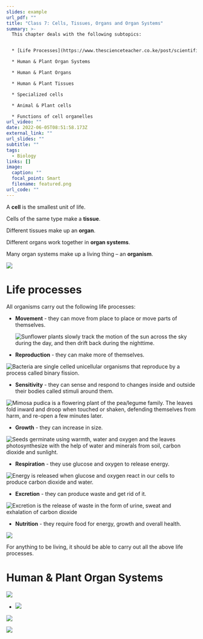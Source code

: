 ```yaml
---
slides: example
url_pdf: ""
title: "Class 7: Cells, Tissues, Organs and Organ Systems"
summary: >-
  This chapter deals with the following subtopics:


  * [Life Processes](https://www.thescienceteacher.co.ke/post/scientific-questions-to-investigate-practically-theoretically/)

  * Human & Plant Organ Systems

  * H﻿uman & Plant Organs

  * Human & Plant Tissues

  * Specialized cells

  * Animal & Plant cells 

  * Functions of cell organelles
url_video: ""
date: 2022-06-05T08:51:58.173Z
external_link: ""
url_slides: ""
subtitle: ""
tags:
  - Biology
links: []
image:
  caption: ""
  focal_point: Smart
  filename: featured.png
url_code: ""
---
```

A **cell** is the smallest unit of life. 

Cells of the same type make a **tissue**. 

Different tissues make up an **organ**. 

Different organs work together in **organ systems**. 

Many organ systems make up a living thing – an **organism**. 

![](levels_of_organisation.png)

# **Life processes**

All organisms carry out the following life processes: 

* **Movement** - they can move from place to place or move parts of themselves.

  ![](movement.gif "Sunflower plants slowly track the motion of the sun across the sky during the day, and then drift back during the nighttime.")
* **Reproduction** - they can make more of themselves.

![](reproduction.gif "Bacteria are single celled unicellular organisms that reproduce by a process called binary fission.")

* **Sensitivity** - they can sense and respond to changes inside and outside their bodies called stimuli around them.

![](sensitivity.gif "Mimosa pudica is a flowering plant of the pea/legume family. The leaves fold inward and droop when touched or shaken, defending themselves from harm, and re-open a few minutes later.")

* **Growth** - they can increase in size.

![](growth.gif "Seeds germinate using warmth, water and oxygen and the leaves photosynthesize with the help of water and minerals from soil, carbon dioxide and sunlight.")

* **Respiration** - they use glucose and oxygen to release energy.

![](respiration.gif "Energy is released when glucose and oxygen react in our cells to produce carbon dioxide and water.")

* **Excretion** - they can produce waste and get rid of it.

![](excretion.gif "Excretion is the release of waste in the form of urine, sweat and exhalation of carbon dioxide")

* **Nutrition** - they require food for energy, growth and overall health. 

![](nutrition.gif)

For anything to be living, it should be able to carry out all the above life processes.

# **Human & Plant Organ Systems**

![](human-organ-systems.png)

* ![](human-organ-system-functions.jpg)

![](plant-organ-systems-1.png)

![](plant-organ-systems.png)
